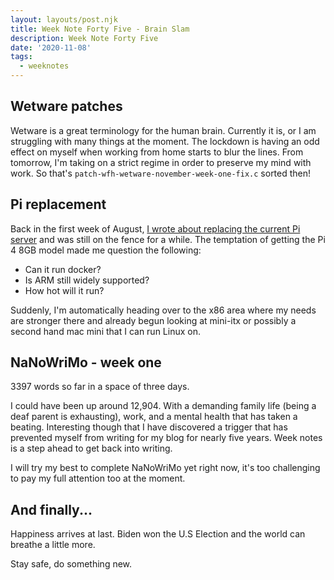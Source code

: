 ```yaml
---
layout: layouts/post.njk
title: Week Note Forty Five - Brain Slam
description: Week Note Forty Five
date: '2020-11-08'
tags:
  - weeknotes
---
```


## Wetware patches

Wetware is a great terminology for the human brain. Currently it is, or I am struggling with many things at the moment. The lockdown is having an odd effect on myself when working from home starts to blur the lines. From tomorrow, I'm taking on a strict regime in order to preserve my mind with work. So that's ``patch-wfh-wetware-november-week-one-fix.c`` sorted then!

## Pi replacement

Back in the first week of August, [I wrote about replacing the current Pi server](https://craigbutcher.io/notes/2020/weeknotes-32/) and was still on the fence for a while. The temptation of getting the Pi 4 8GB model made me question the following:

+ Can it run docker?
+ Is ARM still widely supported?
+ How hot will it run?

Suddenly, I'm automatically heading over to the x86 area where my needs are stronger there and already begun looking at mini-itx or possibly a second hand mac mini that I can run Linux on.

## NaNoWriMo - week one

3397 words so far in a space of three days.

I could have been up around 12,904. With a demanding family life (being a deaf parent is exhausting), work, and a mental health that has taken a beating. Interesting though that I have discovered a trigger that has prevented myself from writing for my blog for nearly five years. Week notes is a step ahead to get back into writing.

I will try my best to complete NaNoWriMo yet right now, it's too challenging to pay my full attention too at the moment.

## And finally...

Happiness arrives at last. Biden won the U.S Election and the world can breathe a little more.

Stay safe, do something new.
